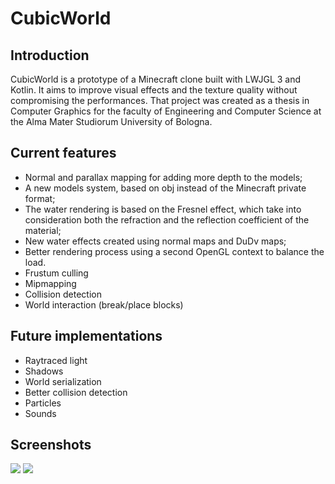 # CubicWorld

## Introduction
CubicWorld is a prototype of a Minecraft clone built with LWJGL 3 and Kotlin. It aims to improve visual effects and the texture quality without compromising the performances.
That project was created as a thesis in Computer Graphics for the faculty of Engineering and Computer Science at the Alma Mater Studiorum University of Bologna.

## Current features
* Normal and parallax mapping for adding more depth to the models;
* A new models system, based on obj instead of the Minecraft private format;
* The water rendering is based on the Fresnel effect, which take into consideration both the refraction and the reflection coefficient of the material;
* New water effects created using normal maps and DuDv maps;
* Better rendering process using a second OpenGL context to balance the load.
* Frustum culling
* Mipmapping
* Collision detection
* World interaction (break/place blocks)

## Future implementations
* Raytraced light
* Shadows
* World serialization
* Better collision detection
* Particles
* Sounds

## Screenshots

![](https://i.imgur.com/85hMlPU.png)
![](https://i.imgur.com/hKWJGEO.png)
